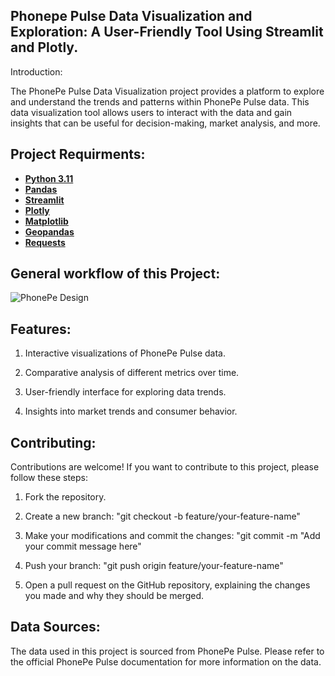 ## Phonepe Pulse Data Visualization and Exploration: A User-Friendly Tool Using Streamlit and Plotly.

Introduction:

The PhonePe Pulse Data Visualization project provides a platform to explore and understand the trends and patterns within PhonePe Pulse data. This data visualization tool allows users to interact with the data and gain insights that can be useful for decision-making, market analysis, and more.

## Project Requirments:
- __[Python 3.11](https://www.google.com/search?q=docs.python.org)__ 
- __[Pandas](https://www.google.com/search?q=python+pandas)__
- __[Streamlit](https://www.google.com/search?q=python+streamlit)__
- __[Plotly](https://www.google.com/search?q=python+plotly)__
- __[Matplotlib](https://www.google.com/search?q=python+matplotlib)__
- __[Geopandas](https://www.google.com/search?q=python+geopandas)__
- __[Requests](https://www.google.com/search?q=python+requests)__

## General workflow of this Project:
![PhonePe Design]([https://github.com/Ariharanjaiganesh/Guvi--Projects/blob/main/Phonepe_Pulse_Data_Visualization/phonephe%20project%20workflow.png](https://github.com/Ariharanjaiganesh/Phonepe-Pulse-Data-Visualization-and-Exploration/blob/main/phonephe%20project%20workflow.png))

## Features:

1. Interactive visualizations of PhonePe Pulse data.

2. Comparative analysis of different metrics over time.

3. User-friendly interface for exploring data trends.

4. Insights into market trends and consumer behavior.

## Contributing:

Contributions are welcome! If you want to contribute to this project, please follow these steps:

1. Fork the repository.

2. Create a new branch: "git checkout -b feature/your-feature-name"

3. Make your modifications and commit the changes: "git commit -m "Add your commit message here"

4. Push your branch: "git push origin feature/your-feature-name"

5. Open a pull request on the GitHub repository, explaining the changes you made and why they should be merged.

## Data Sources:

The data used in this project is sourced from PhonePe Pulse. Please refer to the official PhonePe Pulse documentation for more information on the data.

